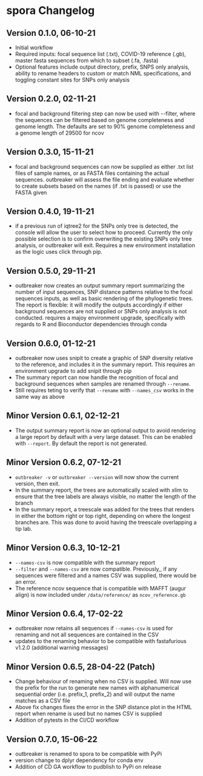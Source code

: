 # spora Changelog

## Version 0.1.0, 06-10-21
- Initial workflow
- Required inputs: focal sequence list (.txt), COVID-19 reference (.gb),
 master fasta sequences from which to subset (.fa, .fasta)
 - Optional features include output directory, prefix, SNPS only analysis,
 ability to rename headers to custom or match NML specifications,
 and toggling constant sites for SNPs only analysis
 
 
## Version 0.2.0, 02-11-21
 - focal and background filtering step can now be used with --filter,
 where the sequences can be filtered based on genome completeness and
 genome length. The defaults are set to 90% genome completeness and
 a genome length of 29500 for ncov
 
 
## Version 0.3.0, 15-11-21
 - focal and background sequences can now be supplied as either .txt list files 
 of sample names, or as FASTA files containing the actual sequences. outbreaker 
 will assess the file ending and evaluate whether to create subsets based on the 
 names (if .txt is passed) or use the FASTA given
 
 
## Version 0.4.0, 19-11-21
 - if a previous run of iqtree2 for the SNPs only tree is detected, the console will
 allow the user to select how to proceed. Currently the only possible selection is to confirm
 overwriting the existing SNPs only tree analysis, or outbreaker will exit. Requires a new environment
 installation as the logic uses click through pip. 
 
 
## Version 0.5.0, 29-11-21
 - outbreaker now creates an output summary report summarizing the number of input sequences, SNP distance patterns relative to the focal sequences inputs, as well as basic rendering of the phylogenetic trees. The report is flexible: it will modify the outputs accordingly if either background sequences are not supplied or SNPs only analysis is not conducted. requires a majoy environment upgrade, specifically with regards to R and Bioconductor dependencies through conda
 
  
## Version 0.6.0, 01-12-21
 - outbreaker now uses snipit to create a graphic of SNP diversity relative to the reference, and includes it in the summary report. This requires an environment upgrade to add snipit through pip
 - The summary report can now handle the recognition of focal and background sequences when samples are renamed through ```--rename```.
 - Still requires teting to verify that ```--rename``` with ```--names_csv``` works in the same way as above


## Minor Version 0.6.1, 02-12-21
 - The output summary report is now an optional output to avoid rendering a large report by default with a
   very large dataset. This can be enabled with ```--report```. By default the report is not generated.
  
   
## Minor Version 0.6.2, 07-12-21
 - ```outbreaker -v``` or ```outbreaker --version``` will now show the current version, then exit. 
 - In the summary report, the trees are automatically scaled with xlim to ensure that the tree labels are always visible, no matter the length of the branch
 - In the summary report, a treescale was added for the trees that renders in either the bottom right or top right, depending on where the longest branches are. This was done to avoid having the treescale overlapping a tip lab. 
  
  
## Minor Version 0.6.3, 10-12-21
 - ```--names-csv``` is now compatible with the summary report 
 - ```--filter``` and ```--names-csv``` are now compatible. Previously,, if any sequences were filtered and a names CSV was supplied, there would be an error.
 - The reference ncov sequence that is compatible with MAFFT (augur align) is now included under ```/data/reference/``` as ```ncov_reference.gb``` 
 
## Minor Version 0.6.4, 17-02-22

 - outbreaker now retains all sequences if ```--names-csv``` is used for renaming and not all sequences are contained in the CSV
 - updates to the renaming behavior to be compatible with fastafurious v1.2.0 (additional warning messages)
 
## Minor Version 0.6.5, 28-04-22 (Patch)
 - Change behaviour of renaming when no CSV is supplied. Will now use the prefix for the run to generate new names with alphanumerical sequential order (i.e. prefix_1, prefix_2) and will output the name matches as a CSV file
 - Above fix changes fixes the error in the SNP distance plot in the HTML report when rename is used but no names CSV is supplied
 - Addition of pytests in the CI/CD workflow
 
 ## Version 0.7.0, 15-06-22
 
 - outbreaker is renamed to spora to be compatible with PyPi
 - version change to dplyr dependency for conda env
 - Addition of CD GA workflow to pudblish to PyPi on release
 
